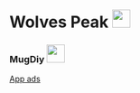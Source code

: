 # Wolves Peak <img src="https://wolvespeakhc.github.io/logo_WolvesPeak_black.png" width="32" height="32">

### MugDiy <img src="https://wolvespeakhc.github.io/Icon.png" width="32" height="32">
[App ads](https://wolvespeakhc.github.io/app-ads.txt)
